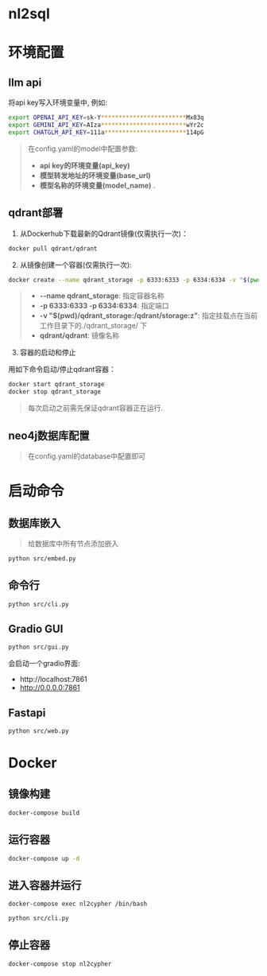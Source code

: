 # nl2sql

# 环境配置

## llm api

将api key写入环境变量中, 例如:

```bash
export OPENAI_API_KEY=sk-Y************************Mx83q
export GEMINI_API_KEY=AIza************************wYr2c
export CHATGLM_API_KEY=111a***********************114pG
```

> 在config.yaml的model中配置参数: 
> - **api key的环境变量(api_key)** 
> - **模型转发地址的环境变量(base_url)**
> - **模型名称的环境变量(model_name)** .

## qdrant部署

1. 从Dockerhub下载最新的Qdrant镜像(仅需执行一次)：

```bash
docker pull qdrant/qdrant 
```

2. 从镜像创建一个容器(仅需执行一次):

```bash
docker create --name qdrant_storage -p 6333:6333 -p 6334:6334 -v "$(pwd)/qdrant_storage:/qdrant/storage:z" qdrant/qdrant
```

> - **--name qdrant_storage**: 指定容器名称
> - **-p 6333:6333 -p 6334:6334**: 指定端口
> - **-v "$(pwd)/qdrant_storage:/qdrant/storage:z"**: 指定挂载点在当前工作目录下的./qdrant_storage/ 下
> - **qdrant/qdrant**: 镜像名称

3. 容器的启动和停止

用如下命令启动/停止qdrant容器：

```bash
docker start qdrant_storage
docker stop qdrant_storage
```

> 每次启动之前需先保证qdrant容器正在运行.


## neo4j数据库配置

> 在config.yaml的database中配置即可



# 启动命令

## 数据库嵌入
> 给数据库中所有节点添加嵌入
```bash
python src/embed.py
```

## 命令行
```bash
python src/cli.py
```

## Gradio GUI
```bash
python src/gui.py
```
会启动一个gradio界面:
 - http://localhost:7861
 - http://0.0.0.0:7861

## Fastapi
```bash
python src/web.py
```


# Docker
## 镜像构建
```bash
docker-compose build
```

## 运行容器
```bash
docker-compose up -d
```

## 进入容器并运行
```bash
docker-compose exec nl2cypher /bin/bash

python src/cli.py
```

## 停止容器
```bash
docker-compose stop nl2cypher
```
